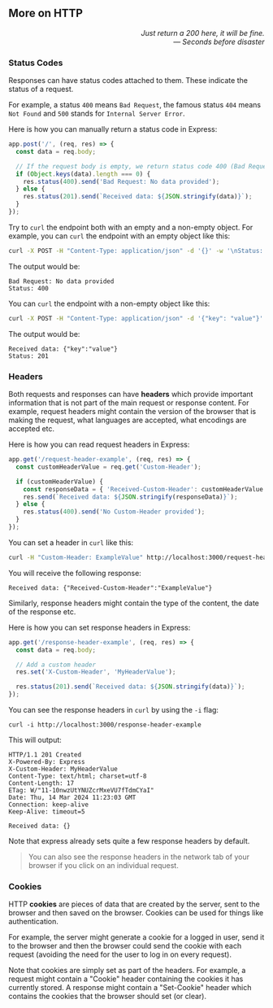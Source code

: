 ## More on HTTP

<div style="text-align: right"> <i> Just return a 200 here, it will be fine. <br> — Seconds before disaster </i> </div>

### Status Codes

Responses can have status codes attached to them.
These indicate the status of a request.

For example, a status `400` means `Bad Request`, the famous status `404` means `Not Found` and `500` stands for `Internal Server Error`.

Here is how you can manually return a status code in Express:

```js
app.post('/', (req, res) => {
  const data = req.body;

  // If the request body is empty, we return status code 400 (Bad Request)
  if (Object.keys(data).length === 0) {
    res.status(400).send('Bad Request: No data provided');
  } else {
    res.status(201).send(`Received data: ${JSON.stringify(data)}`);
  }
});
```

Try to `curl` the endpoint both with an empty and a non-empty object.
For example, you can `curl` the endpoint with an empty object like this:

```sh
curl -X POST -H "Content-Type: application/json" -d '{}' -w '\nStatus: %{http_code}' http://localhost:3000
```

The output would be:

```
Bad Request: No data provided
Status: 400
```

You can `curl` the endpoint with a non-empty object like this:

```sh
curl -X POST -H "Content-Type: application/json" -d '{"key": "value"}' -w '\nStatus: %{http_code}' http://localhost:3000
```

The output would be:

```
Received data: {"key":"value"}
Status: 201
```

### Headers

Both requests and responses can have **headers** which provide important information that is not part of the main request or response content.
For example, request headers might contain the version of the browser that is making the request, what languages are accepted, what encodings are accepted etc.

Here is how you can read request headers in Express:

```js
app.get('/request-header-example', (req, res) => {
  const customHeaderValue = req.get('Custom-Header');

  if (customHeaderValue) {
    const responseData = { 'Received-Custom-Header': customHeaderValue };
    res.send(`Received data: ${JSON.stringify(responseData)}`);
  } else {
    res.status(400).send('No Custom-Header provided');
  }
});
```

You can set a header in `curl` like this:

```sh
curl -H "Custom-Header: ExampleValue" http://localhost:3000/request-header-example
```

You will receive the following response:

```
Received data: {"Received-Custom-Header":"ExampleValue"}
```

Similarly, response headers might contain the type of the content, the date of the response etc.

Here is how you can set response headers in Express:

```js
app.get('/response-header-example', (req, res) => {
  const data = req.body;

  // Add a custom header
  res.set('X-Custom-Header', 'MyHeaderValue');

  res.status(201).send(`Received data: ${JSON.stringify(data)}`);
});
```

You can see the response headers in `curl` by using the `-i` flag:

```
curl -i http://localhost:3000/response-header-example
```

This will output:

```
HTTP/1.1 201 Created
X-Powered-By: Express
X-Custom-Header: MyHeaderValue
Content-Type: text/html; charset=utf-8
Content-Length: 17
ETag: W/"11-10nwzUtYNUZcrMxeVU7fTdmCYaI"
Date: Thu, 14 Mar 2024 11:23:03 GMT
Connection: keep-alive
Keep-Alive: timeout=5

Received data: {}
```

Note that express already sets quite a few response headers by default.

> You can also see the response headers in the network tab of your browser if you click on an individual request.

### Cookies

HTTP **cookies** are pieces of data that are created by the server, sent to the browser and then saved on the browser.
Cookies can be used for things like authentication.

For example, the server might generate a cookie for a logged in user, send it to the browser and then the browser could send the cookie with each request (avoiding the need for the user to log in on every request).

Note that cookies are simply set as part of the headers.
For example, a request might contain a "Cookie" header containing the cookies it has currently stored.
A response might contain a "Set-Cookie" header which contains the cookies that the browser should set (or clear).
